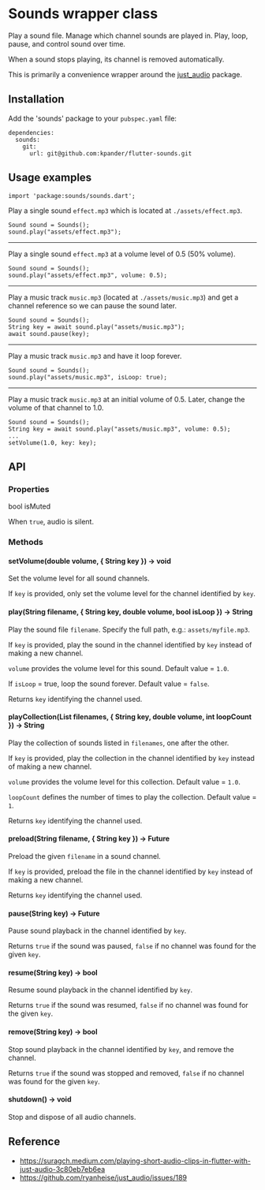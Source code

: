 # Sounds wrapper class

Play a sound file. Manage which channel sounds are played in. Play, loop, pause, and control sound over time.

When a sound stops playing, its channel is removed automatically.

This is primarily a convenience wrapper around the [just_audio](https://pub.dev/packages/just_audio) package.


## Installation

Add the 'sounds' package to your `pubspec.yaml` file:

```
dependencies:
  sounds:
    git:
      url: git@github.com:kpander/flutter-sounds.git
```


## Usage examples

```
import 'package:sounds/sounds.dart';
```

Play a single sound `effect.mp3` which is located at `./assets/effect.mp3`.

```
Sound sound = Sounds();
sound.play("assets/effect.mp3");
```

---

Play a single sound `effect.mp3` at a volume level of 0.5 (50% volume).

```
Sound sound = Sounds();
sound.play("assets/effect.mp3", volume: 0.5);
```

---

Play a music track `music.mp3` (located at `./assets/music.mp3`) and get a channel reference so we can pause the sound later.

```
Sound sound = Sounds();
String key = await sound.play("assets/music.mp3");
await sound.pause(key);
```

---

Play a music track `music.mp3` and have it loop forever.

```
Sound sound = Sounds();
sound.play("assets/music.mp3", isLoop: true);
```

---

Play a music track `music.mp3` at an initial volume of 0.5. Later, change the volume of that channel to 1.0.

```
Sound sound = Sounds();
String key = await sound.play("assets/music.mp3", volume: 0.5);
...
setVolume(1.0, key: key);
```


## API

### Properties

bool isMuted

When `true`, audio is silent.


### Methods

#### setVolume(double volume, { String key }) -> void

Set the volume level for all sound channels.

If `key` is provided, only set the volume level for the channel identified by `key`.


#### play(String filename, { String key, double volume, bool isLoop }) -> String

Play the sound file `filename`. Specify the full path, e.g.: `assets/myfile.mp3`.

If `key` is provided, play the sound in the channel identified by `key` instead of making a new channel.

`volume` provides the volume level for this sound. Default value = `1.0`.

If `isLoop` = true, loop the sound forever. Default value = `false`.

Returns `key` identifying the channel used.


#### playCollection(List<String> filenames, { String key, double volume, int loopCount }) -> String

Play the collection of sounds listed in `filenames`, one after the other.

If `key` is provided, play the collection in the channel identified by `key` instead of making a new channel.

`volume` provides the volume level for this collection. Default value = `1.0`.

`loopCount` defines the number of times to play the collection. Default value = `1`.

Returns `key` identifying the channel used.


#### preload(String filename, { String key }) -> Future<String>

Preload the given `filename` in a sound channel.

If `key` is provided, preload the file in the channel identified by `key` instead of making a new channel.

Returns `key` identifying the channel used.


#### pause(String key) -> Future<bool>

Pause sound playback in the channel identified by `key`.

Returns `true` if the sound was paused, `false` if no channel was found for the given `key`.


#### resume(String key) -> bool

Resume sound playback in the channel identified by `key`.

Returns `true` if the sound was resumed, `false` if no channel was found for the given `key`.


#### remove(String key) -> bool

Stop sound playback in the channel identified by `key`, and remove the channel.

Returns `true` if the sound was stopped and removed, `false` if no channel was found for the given `key`.


#### shutdown() -> void

Stop and dispose of all audio channels.


## Reference

  - https://suragch.medium.com/playing-short-audio-clips-in-flutter-with-just-audio-3c80eb7eb6ea
  - https://github.com/ryanheise/just_audio/issues/189


